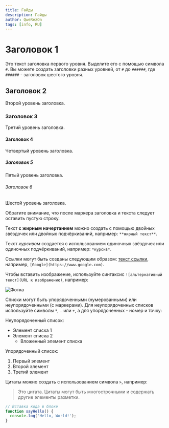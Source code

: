```yaml
---
title: Гайды
description: Гайды
author: QweRezOn
tags: [info, RU]
---
```


# Заголовок 1

Это текст заголовка первого уровня. Выделите его с помощью символа `#`. Вы можете создать заголовки разных уровней, от `#` до `######`, где `######` - заголовок шестого уровня.

## Заголовок 2

Второй уровень заголовка.

### Заголовок 3

Третий уровень заголовка.

#### Заголовок 4

Четвертый уровень заголовка.

##### Заголовок 5

Пятый уровень заголовка.

###### Заголовок 6

Шестой уровень заголовка.

Обратите внимание, что после маркера заголовка и текста следует оставить пустую строку.

Текст **с жирным начертанием** можно создать с помощью двойных звёздочек или двойных подчёркиваний, например: `**жирный текст**`.

Текст *курсивом* создается с использованием одиночных звёздочек или одиночных подчёркиваний, например: `*курсив*`.

Ссылки могут быть созданы следующим образом: [текст ссылки](URL), например, `[Google](https://www.google.com)`.

Чтобы вставить изображение, используйте синтаксис `![альтернативный текст](URL к изображению)`, например:

![Фотка]([https://example.com/logo.png](https://github.com/QweRezOn/Kitten-web/blob/main/img/7a9df72a46dcc1f15f7aaf4b8ab0af5d.jpeg))


Списки могут быть упорядоченными (нумерованными) или неупорядоченными (с маркерами). Для неупорядоченных списков используйте символы `*`, `-` или `+`, а для упорядоченных - номер и точку:

Неупорядоченный список:
- Элемент списка 1
- Элемент списка 2
  - Вложенный элемент списка

Упорядоченный список:
1. Первый элемент
2. Второй элемент
3. Третий элемент

Цитаты можно создать с использованием символа `>`, например:

> Это цитата. Цитаты могут быть многострочными и содержать другие элементы разметки.


```js
// Вставка кода в блоке
function sayHello() {
  console.log('Hello, World!');
}
